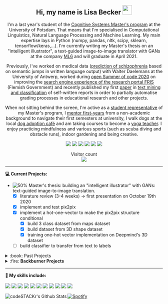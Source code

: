 <h2 align=center>
Hi, my name is Lisa Becker  <img src="https://raw.githubusercontent.com/MartinHeinz/MartinHeinz/master/wave.gif" width="30px">
</h2>

<p align=center>
I'm a last year's student of the <a href="https://www.ling.uni-potsdam.de/cogsys/">Cognitive Systems Master's program</a> at the University of Potsdam. That means that I'm specialised in Computational Linguistics, Natural Language Processing and Machine Learning. My main expertise lays in Python (numpy, pandas, nltk, scipy, sklearn, tensorflow/keras,...). I'm currently writing my Master's thesis on an "intelligent illustrator", a text-guided image-to-image translator with GANs at the company <a href="https://ml6.eu">ML6</a> and will graduate in April 2021.
</p>
<p align=center>
Previously, I've worked on medical data (<a href="https://github.com/lisabecker/IM_SchizophreniaPrediction">prediction of schizophrenia</a> based on semantic jumps in written language output) with Walter Daelemans at the University of Antwerp, worked during <a href="https://osoc.be/editions/2020">open Summer of code 2020</a> on improving the <a href="https://osoc20.github.io/FRISteam/">search engine experience of the research portal FRIS</a> (Flemish Government) and recently published my first <a href="https://link.springer.com/article/10.1007/s10956-020-09865-1">paper</a> in <a href="https://github.com/lisabecker/PM_TextMining_TeacherReportsClassification">text mining and classification</a> of self-written reports in order to partially automatise grading processes in educational research and other projects.
</p>
<p align=center>
  When not sitting behind the screen, I'm active as a <a href="https://uni-potsdam.de/cogsys-fsr/">student representative</a> of my Master's program, I <a href="https://arbeiterkind.de/">mentor first-years</a> from a non-academic background to navigate their first semesters at university, I walk dogs at the local <a href="https://www.dogsanddrinks.be/">dog adoption café</a> and am taking courses to become a <a href="https://yogalife.be/teacher-training/">yoga teacher</a>. I enjoy practicing mindfulness and various sports (such as scuba diving and obstacle runs), indoor gardening and being creative.
</p>

<p align=center>
<a target="_blank" href="https://www.linkedin.com/in/becker-lisa"><img src="https://img.shields.io/badge/-LinkedIn-0077B5?style=for-the-badge&logo=Linkedin&logoColor=white"></img></a>
<a target="_blank" href="https://www.researchgate.net/profile/Lisa_Becker11"><img src="https://img.shields.io/badge/-Researchgate-00ccbb?style=for-the-badge&logo=Researchgate&logoColor=white"></img></a>
<a target="_blank" href="https://scholar.google.com/citations?user=j2bngpgAAAAJ&hl=en"><img src="https://img.shields.io/badge/-Google Scholar-326ac5?style=for-the-badge&logo=Google-Scholar&logoColor=white"></img></a>
<a target="_blank" href="mailto:beckerlisa93@gmail.com"><img src="https://img.shields.io/badge/-Gmail-D14836?style=for-the-badge&logo=Gmail&logoColor=white"></img></a>
<a target="_blank" href="https://twitter.com/LisaGreenspecs"><img src="https://img.shields.io/badge/-Twitter-1DA1F2?style=for-the-badge&logo=Twitter&logoColor=white"></img></a>
<a target="_blank" href="https://instagram.com/LisaGreenspecs"><img src="https://img.shields.io/badge/-Instagram-8a3ab9?style=for-the-badge&logo=Instagram&logoColor=white"></img></a>
</p>

<p align="center"> 
  Visitor count<br>
  <img src="https://profile-counter.glitch.me/lisabecker/count.svg" />
</p>
<hr>

 **:computer: Current Projects:**
- ![50%](https://progress-bar.dev/50) Master's thesis: building an "intelligent illustrator" with GANs: text-guided image-to-image translation. 
  - [x] literature review (3-4 weeks) -> first presentation on October 19th 2020
  - [x] implement and test pix2pix
  - [x] implement a hot-one-vector to make the pix2pix structure conditional
    - [x] build 3 class dataset from maps dataset
    - [x] build dataset from 3D shape dataset
    - [x] training one-hot vector implementation on Deepmind's 3D dataset
  - [ ] build classifier to transfer from text to labels

<details>
<summary>:book: Past Projects</summary>
<ul>
  <li>09/2020 writing a review paper on the SOTA of Natural Language Processing in Reinforcement Learning</li>
  <li>09/2020 <a href="https://www.coursera.org/professional-certificates/tensorflow-in-practice">DeepLearning.ai TensorFlow Developer</a> certificate on   Coursera</li>
  <li>10/2020 Contribute at least 4 pull requests for<a href="https://hacktoberfest.digitalocean.com/">Hacktoberfest</a></li>
  <li>10/2020 <a href="https://www.coursera.org/specializations/generative-adversarial-networks-gans">Generative Adversarial Networks (GANs) Specialization</a></li></ul>
</details>
 <details>
  <summary>:fire: <b>Backburner Projects</b></summary>
<ul>
  <li><a href="https://www.coursera.org/professional-certificates/google-it-automation#courses">Google IT Automation with Python Professional Certificate</a> on Coursera (3 of 6 courses finished)</li>
  <li><a href="https://www.coursera.org/specializations/computer-fundamentals#courses">Fundamentals of Computing Specialization</a> certificate on Coursera (4 of 7 courses finished)</li>
  <li>Build a personal homepage</li>
  <li>Set up a humidity sensor for my orchid and track it with Grafana</li>
  <li><a href="https://www.coursera.org/specializations/tensorflow-data-and-deployment?utm_source=Email&utm_medium=TheBatch&utm_campaign=TF3">Spezialisierung TensorFlow: Data and Deployment</a> on Coursera</li> 
  <li>Tensorflow - Advanced Techniques (not released yet) on Coursera</li>
  <lis>Finish all of <a href="https://adventofcode.com/">Advent of Code</a></li>
  </ul>
  </details>
<hr>

**:wrench: My skills include:**</br></br>
<img src="https://img.shields.io/badge/-Python-4B8BBE?style=for-the-badge&logo=Python&logoColor=white"></img>
<img src="https://img.shields.io/badge/-Jupyter-f37726?style=for-the-badge&logo=jupyter&logoColor=white"></img>
<img src="https://img.shields.io/badge/-Numpy-668bbf?style=for-the-badge&logo=Numpy&logoColor=white"></img>
<img src="https://img.shields.io/badge/-Pandas-160458?style=for-the-badge&logo=Pandas&logoColor=white"></img>
<img src="https://img.shields.io/badge/-Scikit Learn-f79939?style=for-the-badge&logo=Scikit-Learn&logoColor=white"></img>
<img src="https://img.shields.io/badge/-NLTK-154f5b?style=for-the-badge&logo=NLTK&logoColor=white"></img>
<img src="https://img.shields.io/badge/-Spacy-09a3d5?style=for-the-badge&logo=Spacy&logoColor=white"></img>
<img src="https://img.shields.io/badge/-Tensorflow-ed8e24?style=for-the-badge&logo=Tensorflow&logoColor=white"></img>
<img src="https://img.shields.io/badge/-Pytorch-ef4c2d?style=for-the-badge&logo=Pytorch&logoColor=white"></img>
<img src="https://img.shields.io/badge/-Git-f35030?style=for-the-badge&logo=Git&logoColor=white"></img>
<img src="https://img.shields.io/badge/-LaTeX-008081?style=for-the-badge&logo=latex&logoColor=white"></img>

<img align="left" alt="codeSTACKr's Github Stats" src="https://github-readme-stats.lisabecker.vercel.app/api?username=lisabecker&show_icons=true&hide_border=true&theme=vue"/>

[![Spotify](https://novatorem.lisabecker.vercel.app/api/spotify)](https://open.spotify.com/user/shiba93)

